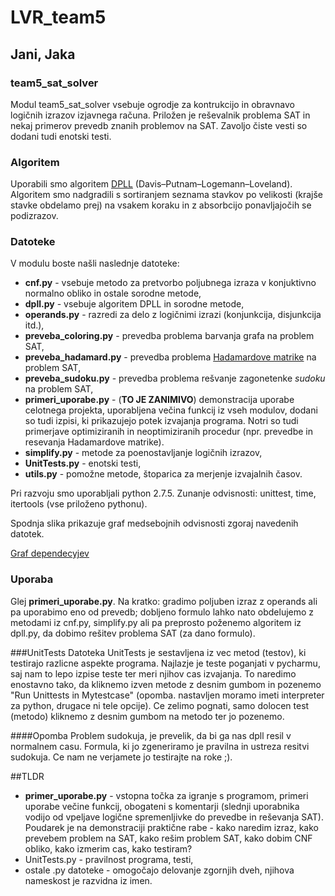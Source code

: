 # LVR_team5

## Jani, Jaka

### team5_sat_solver
Modul team5_sat_solver vsebuje ogrodje za kontrukcijo in obravnavo logičnih izrazov izjavnega računa. Priložen je reševalnik problema SAT in nekaj primerov prevedb znanih problemov na SAT.
Zavoljo čiste vesti so dodani tudi enotski testi.

### Algoritem
Uporabili smo algoritem [DPLL](https://en.wikipedia.org/wiki/DPLL_algorithm) (Davis–Putnam–Logemann–Loveland).
Algoritem smo nadgradili s sortiranjem  seznama stavkov po velikosti (krajše stavke obdelamo prej) na vsakem koraku in z absorbcijo ponavljajočih se podizrazov.

### Datoteke
V modulu boste našli naslednje datoteke:
- **cnf.py** - vsebuje metodo za pretvorbo poljubnega izraza v konjuktivno normalno obliko in ostale sorodne metode,
- **dpll.py** - vsebuje algoritem DPLL in sorodne metode,
- **operands.py** - razredi za delo z logičnimi izrazi (konjunkcija, disjunkcija itd.),
- **preveba_coloring.py** - prevedba problema barvanja grafa na problem SAT,
- **preveba_hadamard.py** - prevedba problema [Hadamardove matrike](https://en.wikipedia.org/wiki/Hadamard_matrix) na problem SAT,
- **preveba_sudoku.py** - prevedba problema rešvanje zagonetenke *sudoku* na problem SAT,
- **primeri_uporabe.py** - (**TO JE ZANIMIVO**) demonstracija uporabe celotnega projekta, uporabljena večina funkcij iz vseh modulov, dodani so tudi izpisi, ki prikazujejo potek izvajanja programa. Notri so tudi primerjave optimiziranih in neoptimiziranih procedur (npr. prevedbe in resevanja Hadamardove matrike).
- **simplify.py** - metode za poenostavljanje logičnih izrazov,
- **UnitTests.py** - enotski testi,
- **utils.py** - pomožne metode, štoparica za merjenje izvajalnih časov.
               
Pri razvoju smo uporabljali python 2.7.5.
Zunanje odvisnosti: unittest, time, itertools (vse priloženo pythonu).

Spodnja slika prikazuje graf medsebojnih odvisnosti zgoraj navedenih datotek.

[Graf dependecyjev](http://imgur.com/RvuqM2x)

### Uporaba
Glej **primeri_uporabe.py**. Na kratko: gradimo poljuben izraz  z operands ali pa uporabimo eno od prevedb; dobljeno formulo lahko nato obdelujemo z metodami iz cnf.py, simplify.py ali pa preprosto poženemo algoritem iz dpll.py, da dobimo rešitev problema SAT (za dano formulo).

###UnitTests
Datoteka UnitTests je sestavljena iz vec metod (testov), ki testirajo razlicne aspekte programa. Najlazje je teste poganjati v pycharmu, saj nam to lepo izpise teste ter meri njihov cas izvajanja. To naredimo enostavno tako, da kliknemo izven metode z desnim gumbom in pozenemo "Run Unittests in Mytestcase" (opomba. nastavljen moramo imeti interpreter za python, drugace ni tele opcije). Ce zelimo pognati, samo dolocen test (metodo) kliknemo z desnim gumbom na metodo ter jo pozenemo.

####Opomba
Problem sudokuja, je prevelik, da bi ga nas dpll resil v normalnem casu. Formula, ki jo zgeneriramo je pravilna in ustreza resitvi sudokuja. Ce nam ne verjamete jo testirajte na roke ;).

##TLDR
* **primer_uporabe.py** - vstopna točka za igranje s programom, primeri uporabe večine funkcij, obogateni s komentarji (slednji uporabnika vodijo od vpeljave logične spremenljivke do prevedbe in reševanja SAT). Poudarek je na demonstraciji praktične rabe - kako naredim izraz, kako prevebem problem na SAT, kako rešim problem SAT, kako dobim CNF obliko, kako izmerim cas, kako testiram?
* UnitTests.py - pravilnost programa, testi,
* ostale .py datoteke - omogočajo delovanje zgornjih dveh, njihova nameskost je razvidna iz imen.